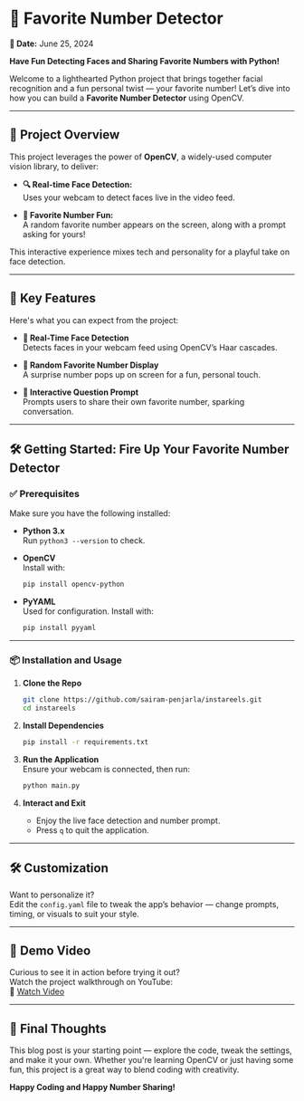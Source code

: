 
# 🎯 Favorite Number Detector  
**📅 Date:** June 25, 2024  

**Have Fun Detecting Faces and Sharing Favorite Numbers with Python!**  

Welcome to a lighthearted Python project that brings together facial recognition and a fun personal twist — your favorite number! Let’s dive into how you can build a **Favorite Number Detector** using OpenCV.

---

## 🚀 Project Overview

This project leverages the power of **OpenCV**, a widely-used computer vision library, to deliver:

- **🔍 Real-time Face Detection:**  
  Uses your webcam to detect faces live in the video feed.

- **🎲 Favorite Number Fun:**  
  A random favorite number appears on the screen, along with a prompt asking for yours!

This interactive experience mixes tech and personality for a playful take on face detection.

---

## 🌟 Key Features

Here's what you can expect from the project:

- **📸 Real-Time Face Detection**  
  Detects faces in your webcam feed using OpenCV’s Haar cascades.

- **🎉 Random Favorite Number Display**  
  A surprise number pops up on screen for a fun, personal touch.

- **💬 Interactive Question Prompt**  
  Prompts users to share their own favorite number, sparking conversation.

---

## 🛠️ Getting Started: Fire Up Your Favorite Number Detector

### ✅ Prerequisites

Make sure you have the following installed:

- **Python 3.x**  
  Run `python3 --version` to check.

- **OpenCV**  
  Install with:  
  ```bash
  pip install opencv-python
  ```

- **PyYAML**  
  Used for configuration. Install with:  
  ```bash
  pip install pyyaml
  ```

---

### 📦 Installation and Usage

1. **Clone the Repo**  
   ```bash
   git clone https://github.com/sairam-penjarla/instareels.git
   cd instareels
   ```

2. **Install Dependencies**  
   ```bash
   pip install -r requirements.txt
   ```

3. **Run the Application**  
   Ensure your webcam is connected, then run:  
   ```bash
   python main.py
   ```

4. **Interact and Exit**  
   - Enjoy the live face detection and number prompt.  
   - Press `q` to quit the application.

---

## 🛠️ Customization

Want to personalize it?  
Edit the `config.yaml` file to tweak the app’s behavior — change prompts, timing, or visuals to suit your style.

---

## 🎥 Demo Video

Curious to see it in action before trying it out?  
Watch the project walkthrough on YouTube:  
🔗 [Watch Video](https://www.youtube.com/watch?v=6YsbFoDmlUY)

---

## 🧠 Final Thoughts

This blog post is your starting point — explore the code, tweak the settings, and make it your own. Whether you're learning OpenCV or just having some fun, this project is a great way to blend coding with creativity.

**Happy Coding and Happy Number Sharing!**